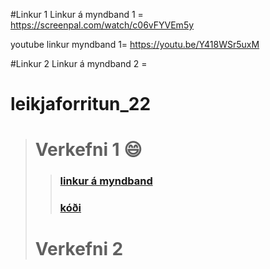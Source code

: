 #Linkur 1
Linkur á myndband 1 = https://screenpal.com/watch/c06vFYVEm5y 

youtube linkur myndband 1= https://youtu.be/Y418WSr5uxM

#Linkur 2
Linkur á myndband 2 =

# **leikjaforritun_22**

># Verkefni 1 :smile:
>>### [linkur á myndband](https://www.youtube.com/watch?v=obdrjt8L__8&ab_channel=JimmyVegas)
>>### [kóði](Leikur_2_skriftur)
># Verkefni 2
>
>
<!-- >![#Konni svali](Images/konni2.jpg "konni kúl")
<img src="Images/konni.jpg" alt="konni kaldi" style="height: 30px; width:30px;"/>
